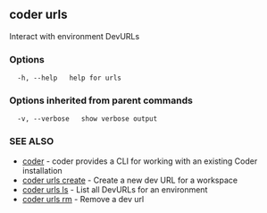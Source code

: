 ## coder urls

Interact with environment DevURLs

### Options

```
  -h, --help   help for urls
```

### Options inherited from parent commands

```
  -v, --verbose   show verbose output
```

### SEE ALSO

* [coder](coder.md)	 - coder provides a CLI for working with an existing Coder installation
* [coder urls create](coder_urls_create.md)	 - Create a new dev URL for a workspace
* [coder urls ls](coder_urls_ls.md)	 - List all DevURLs for an environment
* [coder urls rm](coder_urls_rm.md)	 - Remove a dev url

